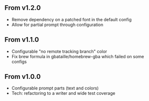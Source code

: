 From v1.2.0
-----------
* Remove dependency on a patched font in the default config
* Allow for partial prompt through configuration

From v1.1.0
-----------
* Configurable "no remote tracking branch" color
* Fix brew formula in gbataille/homebrew-gba which failed on some configs

From v1.0.0
-----------
* Configurable prompt parts (text and colors)
* Tech: refactoring to a writer and wide test coverage
